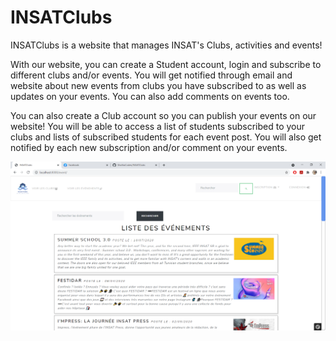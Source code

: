 # INSATClubs

INSATClubs is a website that manages INSAT's Clubs, activities and events!


With our website, you can create a Student account, login and subscribe to different clubs and/or events. You will get notified through email and website about new events from clubs you have subscribed to as well as updates on your events. You can also add comments on events too.


You can also create a Club account so you can publish your events on our website! You will be able to access a list of students subscribed to your clubs and lists of subscribed students for each event post. You will also get notified by each new subscription and/or comment on your events.


![execution](https://raw.githubusercontent.com/ShathaCodes/INSATClubs/main/execution.PNG)
